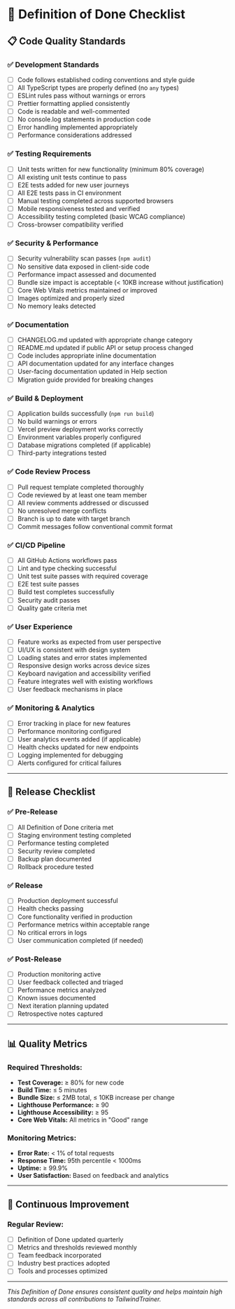 # 🎯 Definition of Done Checklist

## 📋 **Code Quality Standards**

### ✅ **Development Standards**
- [ ] Code follows established coding conventions and style guide
- [ ] All TypeScript types are properly defined (no `any` types)
- [ ] ESLint rules pass without warnings or errors
- [ ] Prettier formatting applied consistently
- [ ] Code is readable and well-commented
- [ ] No console.log statements in production code
- [ ] Error handling implemented appropriately
- [ ] Performance considerations addressed

### ✅ **Testing Requirements**
- [ ] Unit tests written for new functionality (minimum 80% coverage)
- [ ] All existing unit tests continue to pass
- [ ] E2E tests added for new user journeys
- [ ] All E2E tests pass in CI environment
- [ ] Manual testing completed across supported browsers
- [ ] Mobile responsiveness tested and verified
- [ ] Accessibility testing completed (basic WCAG compliance)
- [ ] Cross-browser compatibility verified

### ✅ **Security & Performance**
- [ ] Security vulnerability scan passes (`npm audit`)
- [ ] No sensitive data exposed in client-side code
- [ ] Performance impact assessed and documented
- [ ] Bundle size impact is acceptable (< 10KB increase without justification)
- [ ] Core Web Vitals metrics maintained or improved
- [ ] Images optimized and properly sized
- [ ] No memory leaks detected

### ✅ **Documentation**
- [ ] CHANGELOG.md updated with appropriate change category
- [ ] README.md updated if public API or setup process changed
- [ ] Code includes appropriate inline documentation
- [ ] API documentation updated for any interface changes
- [ ] User-facing documentation updated in Help section
- [ ] Migration guide provided for breaking changes

### ✅ **Build & Deployment**
- [ ] Application builds successfully (`npm run build`)
- [ ] No build warnings or errors
- [ ] Vercel preview deployment works correctly
- [ ] Environment variables properly configured
- [ ] Database migrations completed (if applicable)
- [ ] Third-party integrations tested

### ✅ **Code Review Process**
- [ ] Pull request template completed thoroughly
- [ ] Code reviewed by at least one team member
- [ ] All review comments addressed or discussed
- [ ] No unresolved merge conflicts
- [ ] Branch is up to date with target branch
- [ ] Commit messages follow conventional commit format

### ✅ **CI/CD Pipeline**
- [ ] All GitHub Actions workflows pass
- [ ] Lint and type checking successful
- [ ] Unit test suite passes with required coverage
- [ ] E2E test suite passes
- [ ] Build test completes successfully
- [ ] Security audit passes
- [ ] Quality gate criteria met

### ✅ **User Experience**
- [ ] Feature works as expected from user perspective
- [ ] UI/UX is consistent with design system
- [ ] Loading states and error states implemented
- [ ] Responsive design works across device sizes
- [ ] Keyboard navigation and accessibility verified
- [ ] Feature integrates well with existing workflows
- [ ] User feedback mechanisms in place

### ✅ **Monitoring & Analytics**
- [ ] Error tracking in place for new features
- [ ] Performance monitoring configured
- [ ] User analytics events added (if applicable)
- [ ] Health checks updated for new endpoints
- [ ] Logging implemented for debugging
- [ ] Alerts configured for critical failures

---

## 🚀 **Release Checklist**

### ✅ **Pre-Release**
- [ ] All Definition of Done criteria met
- [ ] Staging environment testing completed
- [ ] Performance testing completed
- [ ] Security review completed
- [ ] Backup plan documented
- [ ] Rollback procedure tested

### ✅ **Release**
- [ ] Production deployment successful
- [ ] Health checks passing
- [ ] Core functionality verified in production
- [ ] Performance metrics within acceptable range
- [ ] No critical errors in logs
- [ ] User communication completed (if needed)

### ✅ **Post-Release**
- [ ] Production monitoring active
- [ ] User feedback collected and triaged
- [ ] Performance metrics analyzed
- [ ] Known issues documented
- [ ] Next iteration planning updated
- [ ] Retrospective notes captured

---

## 📊 **Quality Metrics**

### **Required Thresholds:**
- **Test Coverage:** ≥ 80% for new code
- **Build Time:** ≤ 5 minutes
- **Bundle Size:** ≤ 2MB total, ≤ 10KB increase per change
- **Lighthouse Performance:** ≥ 90
- **Lighthouse Accessibility:** ≥ 95
- **Core Web Vitals:** All metrics in "Good" range

### **Monitoring Metrics:**
- **Error Rate:** < 1% of total requests
- **Response Time:** 95th percentile < 1000ms
- **Uptime:** ≥ 99.9%
- **User Satisfaction:** Based on feedback and analytics

---

## 🔄 **Continuous Improvement**

### **Regular Review:**
- [ ] Definition of Done updated quarterly
- [ ] Metrics and thresholds reviewed monthly
- [ ] Team feedback incorporated
- [ ] Industry best practices adopted
- [ ] Tools and processes optimized

---

*This Definition of Done ensures consistent quality and helps maintain high standards across all contributions to TailwindTrainer.*

